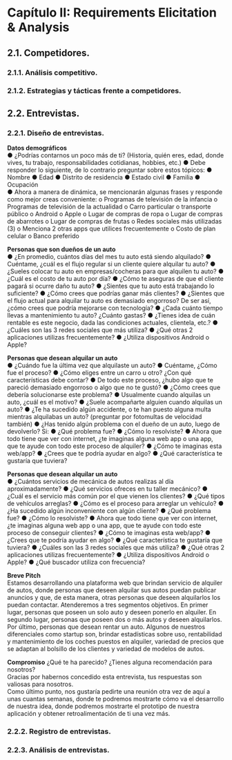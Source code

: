 # Capítulo II: Requirements Elicitation & Analysis

## 2.1. Competidores.
### 2.1.1. Análisis competitivo.
### 2.1.2. Estrategias y tácticas frente a competidores.

## 2.2. Entrevistas.
### 2.2.1. Diseño de entrevistas.
**Datos demográficos**  
●	¿Podrías contarnos un poco más de ti? (Historia, quién eres, edad, donde vives, tu trabajo, responsabilidades cotidianas, hobbies, etc.)
●	Debe responder lo siguiente, de lo contrario preguntar sobre estos tópicos:
  ●	Nombre
  ●	Edad
  ●	Distrito de residencia
  ●	Estado civil
  ●	Familia
  ●	Ocupación	
●	Ahora a manera de dinámica, se mencionarán algunas frases y responde como mejor creas conveniente:
  o	Programas de televisión de la infancia
  o	Programas de televisión de la actualidad
  o	Carro particular o transporte público
  o	Android o Apple
  o	Lugar de compras de ropa
  o	Lugar de compras de abarrotes
  o	Lugar de compras de frutas
  o	Redes sociales más utilizadas (3)
  o	Menciona 2 otras apps que utilices frecuentemente
  o	Costo de plan celular
  o	Banco preferido

**Personas que son dueños de un auto**  
●	¿En promedio, cuántos días del mes tu auto está siendo alquilado?
●	Cuéntame, ¿cuál es el flujo regular si un cliente quiere alquilar tu auto?
●	¿Sueles colocar tu auto en empresas/cocheras para que alquilen tu auto?
●	¿Cuál es el costo de tu auto por día?
●	¿Cómo te aseguras de que el cliente pagará si ocurre daño tu auto?
●	¿Sientes que tu auto está trabajando lo suficiente?
●	¿Cómo crees que podrías ganar más clientes?
●	¿Sientes que el flujo actual para alquilar tu auto es demasiado engorroso? De ser así, ¿cómo crees que podría mejorarse con tecnología?
●	¿Cada cuánto tiempo llevas a mantenimiento tu auto? ¿Cuánto gastas?
●	¿Tienes idea de cuán rentable es este negocio, dada las condiciones actuales, clientela, etc.?
●	¿Cuáles son las 3 redes sociales que más utiliza?
●	¿Qué otras 2 aplicaciones utilizas frecuentemente?
●	¿Utiliza dispositivos Android o Apple?

**Personas que desean alquilar un auto**  
●	¿Cuándo fue la última vez que alquilaste un auto? 
●	Cuéntame, ¿Cómo fue el proceso?
●	¿Cómo eliges entre un carro u otro? ¿Con qué características debe contar?
●	De todo este proceso, ¿hubo algo que te pareció demasiado engorroso o algo que no te gustó?
●	¿Cómo crees que debería solucionarse este problema?
●	Usualmente cuando alquilas un auto, ¿cuál es el motivo?
●	¿Suele acompañarte alguien cuando alquilas un auto?
●	¿Te ha sucedido algún accidente, o te han puesto alguna multa mientras alquilabas un auto? (preguntar por fotomultas de velocidad también)
●	¿Has tenido algún problema con el dueño de un auto, luego de devolverlo? Si:
  ●	¿Qué problema fue?
  ●	¿Cómo lo resolviste?
●	Ahora que todo tiene que ver con internet, ¿te imaginas alguna web app o una app, que te ayude con todo este proceso de alquiler?
●	¿Cómo te imaginas esta web/app?
●	¿Crees que te podría ayudar en algo? 
●	¿Qué característica te gustaría que tuviera?

**Personas que desean alquilar un auto**  
●	¿Cuántos servicios de mecánica de autos realizas al día aproximadamente?
●	¿Qué servicios ofreces en tu taller mecánico?
●	¿Cuál es el servicio más común por el que vienen los clientes?
●	¿Qué tipos de vehículos arreglas?
●	¿Cómo es el proceso para arreglar un vehículo?
●	¿Ha sucedido algún inconveniente con algún cliente?
●	¿Qué problema fue?
●	¿Cómo lo resolviste?
●	Ahora que todo tiene que ver con internet, ¿te imaginas alguna web app o una app, que te ayude con todo este proceso de conseguir clientes?
●	¿Cómo te imaginas esta web/app?
●	¿Crees que te podría ayudar en algo? 
●	¿Qué característica te gustaría que tuviera?
●	¿Cuáles son las 3 redes sociales que más utiliza?
●	¿Qué otras 2 aplicaciones utilizas frecuentemente?
●	¿Utiliza dispositivos Android o Apple?
●	¿Qué buscador utiliza con frecuencia?

**Breve Pitch**  
Estamos desarrollando una plataforma web que brindan servicio de alquiler de autos, donde personas que deseen alquilar sus autos puedan publicar anuncios y que, de esta manera, otras personas que deseen alquilarlos los puedan contactar. Atenderemos a tres segmentos objetivos. En primer lugar, personas que poseen un solo auto y deseen ponerlo en alquiler. En segundo lugar, personas que poseen dos o más autos y deseen alquilarlos. Por último, personas que desean rentar un auto. Algunos de nuestros diferenciales como startup son, brindar estadísticas sobre uso, rentabilidad y mantenimiento de los coches puestos en alquiler, variedad de precios que se adaptan al bolsillo de los clientes y variedad de modelos de autos.

**Compromiso**
¿Qué te ha parecido? ¿Tienes alguna recomendación para nosotros?  
Gracias por habernos concedido esta entrevista, tus respuestas son valiosas para nosotros.  
Como último punto, nos gustaría pedirte una reunión otra vez de aquí a unas cuantas semanas, donde te podremos mostrarte cómo va el desarrollo de nuestra idea, donde podremos mostrarte el prototipo de nuestra aplicación y obtener retroalimentación de ti una vez más.

### 2.2.2. Registro de entrevistas.
### 2.2.3. Análisis de entrevistas.
